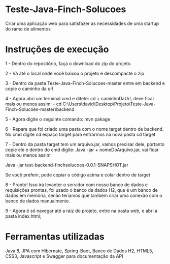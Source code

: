 # Teste-Java-Finch-Solucoes
Criar uma aplicação web para satisfazer as necessidades de uma startup do ramo de alimentos

# Instruções de execução

1 - Dentro do repositório, faça o download do zip do projeto. 

2 - Vá até o local onde você baixou o projeto e descompacte o zip

3 - Dentro da pasta Teste-Java-Finch-Solucoes-master entre em backend e copie o caminho da url

4 - Agora abri um terminal cmd e ditete: cd + caminhoDaUrl, deve ficar mais ou menos assim:
    - cd C:\Users\david\Desktop\Projeto\Teste-Java-Finch-Solucoes-master\backend

5 - Agora digite o seguinte comando: mvn pakage 

6 - Repare que foi criado uma pasta com o nome target dentro de backend. No cmd digite cd espaço target para entrarmos na nova pasta
    cd target

7 - Dentro da pasta target tem um arquivo.jar, vamos precisar dele, portanto copie ele e dentro do cmd digite: Java -jar + nomeDoArquivo.jar, vai ficar mais ou menos assim:

   Java -jar test-backend-finchsolucoes-0.0.1-SNAPSHOT.jar

Se você preferir, pode copiar o código acima e colar dentro de target

8 - Pronto! Isso irá levanter o servidor com nosso banco de dados e requisições prontas, foi usado o banco de dados H2, que é um banco de dados em memória, senão teriamos que também criar uma conexão com o banco de dados manualmente.

9 - Agora é só navegar até a raiz do projeto, entre na pasta web, e abri a pasta index.html; 

# Ferramentas utilizadas

Java 8, JPA com Hibernate, Spring-Boot, 
Banco de Dados H2, HTML5, CSS3, Javascript e Swagger para documentação da API


